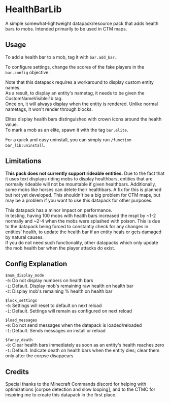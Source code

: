 # HealthBarLib
 A simple somewhat-lightweight datapack/resource pack that adds health bars to mobs. Intended primarily to be used in CTM maps.  
  
## Usage  
To add a health bar to a mob, tag it with `bar.add_bar`.  
  
To configure settings, change the scores of the fake players in the `bar.config` objective.
  
Note that this datapack requires a workaround to display custom entity names.  
As a result, to display an entity's nametag, it needs to be given the CustomNameVisible:1b tag.  
Once on, it will always display when the entity is rendered. Unlike normal nametags, it won't render through blocks.  
  
Elites display health bars distinguished with crown icons around the health value.  
To mark a mob as an elite, spawn it with the tag `bar.elite`.  
  
For a quick and easy uninstall, you can simply run `/function bar_lib:uninstall`.  
  
## Limitations  
**This pack does not currently support rideable entities.** Due to the fact that it uses text displays riding mobs to display healthbars, entities that are normally rideable will not be mountable if given healthbars. Additionally, some mobs like horses can delete their healthbars. A fix for this is planned but not yet developed. This shouldn't be a big problem for CTM maps, but may be a problem if you want to use this datapack for other purposes.  
  
This datapack has a minor impact on performance.  
In testing, having 100 mobs with health bars increased the mspt by ~1-2 normally and ~2-4 when the mobs were splashed with poison. This is due to the datapack being forced to constantly check for any changes in entities' health, to update the health bar if an entity heals or gets damaged by natural causes.  
If you do not need such functionality, other datapacks which only update the mob health bar when the player attacks do exist.  
  
## Config Explanation  
  
`$num_display_mode`  
    -`0`: Do not display numbers on health bars  
    -`1`: Default. Display mob's remaining raw health on health bar  
    -`2`: Display mob's remaining % health on health bar  
  
`$lock_settings`  
    -`0`: Settings will reset to default on next reload  
    -`1`: Default. Settings will remain as configured on next reload  

`$load_messages`  
    -`0`: Do not send messages when the datapack is loaded/reloaded  
    -`1`: Default. Sends messages on install or reload  
  
`$fancy_death`  
    -`0`: Clear health bars immediately as soon as an entity's health reaches zero   
    -`1`: Default. Indicate death on health bars when the entity dies; clear them only after the corpse disappears  
  
## Credits  
Special thanks to the Minecraft Commands discord for helping with optimizations [corpse detection and slow looping], and to the CTMC for inspiring me to create this datapack in the first place.